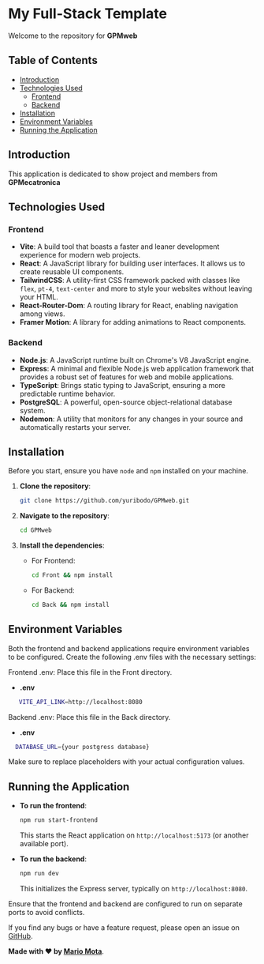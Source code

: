 # My Full-Stack Template

Welcome to the repository for **GPMweb**

## Table of Contents

- [Introduction](#introduction)
- [Technologies Used](#technologies-used)
  - [Frontend](#frontend)
  - [Backend](#backend)
- [Installation](#installation)
- [Environment Variables](#environment-variables)
- [Running the Application](#running-the-application)

## Introduction

This application is dedicated to show project and members from **GPMecatronica**

## Technologies Used

### Frontend

- **Vite**: A build tool that boasts a faster and leaner development experience for modern web projects.
- **React**: A JavaScript library for building user interfaces. It allows us to create reusable UI components.
- **TailwindCSS**: A utility-first CSS framework packed with classes like `flex`, `pt-4`, `text-center` and more to style your websites without leaving your HTML.
- **React-Router-Dom**: A routing library for React, enabling navigation among views.
- **Framer Motion**: A library for adding animations to React components.


### Backend

- **Node.js**: A JavaScript runtime built on Chrome's V8 JavaScript engine.
- **Express**: A minimal and flexible Node.js web application framework that provides a robust set of features for web and mobile applications.
- **TypeScript**: Brings static typing to JavaScript, ensuring a more predictable runtime behavior.
- **PostgreSQL**: A powerful, open-source object-relational database system.
- **Nodemon**: A utility that monitors for any changes in your source and automatically restarts your server.

## Installation

Before you start, ensure you have `node` and `npm` installed on your machine. 

1. **Clone the repository**:
   
   ```bash
   git clone https://github.com/yuribodo/GPMweb.git
   ```

2. **Navigate to the repository**:

   ```bash
   cd GPMweb
   ```

3. **Install the dependencies**:

   - For Frontend:
   
     ```bash
     cd Front && npm install
     ```

   - For Backend:

     ```bash
     cd Back && npm install
     ```

## Environment Variables

Both the frontend and backend applications require environment variables to be configured. Create the following .env files with the necessary settings:

Frontend .env: Place this file in the Front directory.

- **.env**
```bash
   VITE_API_LINK=http://localhost:8080
  ```

Backend .env: Place this file in the Back directory.

- **.env**
 ```bash
   DATABASE_URL={your postgress database}
  ```


Make sure to replace placeholders with your actual configuration values.

## Running the Application

- **To run the frontend**:

  ```bash
  npm run start-frontend
  ```

  This starts the React application on `http://localhost:5173` (or another available port).

- **To run the backend**:

  ```bash
  npm run dev
  ```

  This initializes the Express server, typically on `http://localhost:8080`.


Ensure that the frontend and backend are configured to run on separate ports to avoid conflicts.


If you find any bugs or have a feature request, please open an issue on [GitHub](https://github.com/yuribodo/GPMweb/issues).

**Made with ❤️ by [Mario Mota](https://github.com/yuribodo)**.
